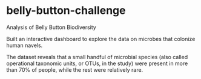 # belly-button-challenge
Analysis of Belly Button Biodiversity

Built an interactive dashboard to explore the data on microbes that colonize human navels.

The dataset reveals that a small handful of microbial species (also called operational taxonomic units, or OTUs, in the study) were present in more than 70% of people, while the rest were relatively rare.


